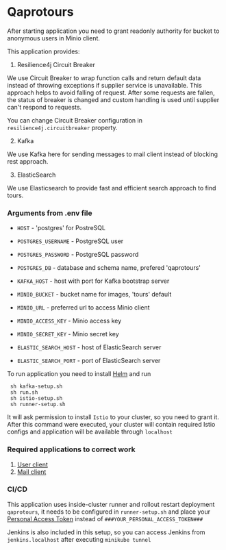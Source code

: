 # Qaprotours

After starting application you need to grant readonly authority for bucket to anonymous users in Minio client.

This application provides:

1) Resilience4j Circuit Breaker

We use Circuit Breaker to wrap function calls and return default data instead
of throwing exceptions if supplier service is unavailable. This approach helps to avoid falling of request.
After some requests are fallen, the status of breaker is changed and custom handling is used until supplier can't
respond to requests.

You can change Circuit Breaker configuration in ```resilience4j.circuitbreaker``` property.

2) Kafka

We use Kafka here for sending messages to mail client instead of blocking rest approach.

3) ElasticSearch

We use Elasticsearch to provide fast and efficient search approach to find tours.

### Arguments from .env file

- ```HOST``` - 'postgres' for PostreSQL
- ```POSTGRES_USERNAME``` - PostgreSQL user
- ```POSTGRES_PASSWORD``` - PostgreSQL password
- ```POSTGRES_DB``` - database and schema name, prefered 'qaprotours'

- ```KAFKA_HOST``` - host with port for Kafka bootstrap server


- ```MINIO_BUCKET``` - bucket name for images, 'tours' default
- ```MINIO_URL``` - preferred url to access Minio client
- ```MINIO_ACCESS_KEY``` - Minio access key
- ```MINIO_SECRET_KEY``` - Minio secret key

- ```ELASTIC_SEARCH_HOST``` - host of ElasticSearch server
- ```ELASTIC_SEARCH_PORT``` - port of ElasticSearch server

To run application you need to install [Helm](https://helm.sh/docs/intro/install/) and run
```console
 sh kafka-setup.sh 
 sh run.sh
 sh istio-setup.sh
 sh runner-setup.sh
 ```

It will ask permission to install ```Istio``` to your cluster, so you need to grant it.
After this command were executed, your cluster will contain required Istio configs and application will be available
through ```localhost```

### Required applications to correct work

1) [User client](https://github.com/ilisau/user-service)
2) [Mail client](https://github.com/ilisau/mail-service)

### CI/CD

This application uses inside-cluster runner and rollout restart deployment `qaprotours`, it needs to be configured
in `runner-setup.sh` and place your [Personal Access Token](https://github.com/settings/tokens) instead of `###YOUR_PERSONAL_ACCESS_TOKEN###`

Jenkins is also included in this setup, so you can access Jenkins from `jenkins.localhost` after executing `minikube tunnel`